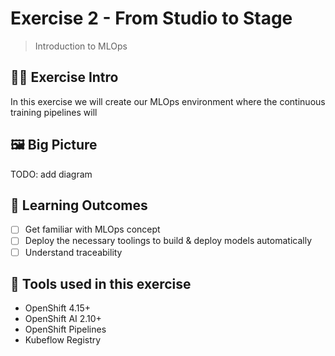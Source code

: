 # Exercise 2 - From Studio to Stage
> Introduction to MLOps

## 👨‍🍳 Exercise Intro
In this exercise we will create our MLOps environment where the continuous training pipelines will

## 🖼️ Big Picture

TODO: add diagram

## 🔮 Learning Outcomes

- [ ] Get familiar with MLOps concept
- [ ] Deploy the necessary toolings to build & deploy models automatically
- [ ] Understand traceability

## 🔨 Tools used in this exercise
* OpenShift 4.15+
* OpenShift AI 2.10+
* OpenShift Pipelines
* Kubeflow Registry